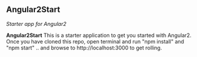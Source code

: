 ## Angular2Start
_Starter app for Angular2_<br/>

**Angular2Start** This is a starter application to get you started with Angular2.
Once you have cloned this repo, open terminal and run "npm install" and "npm start" .. and browse to http://localhost:3000 to get rolling. 